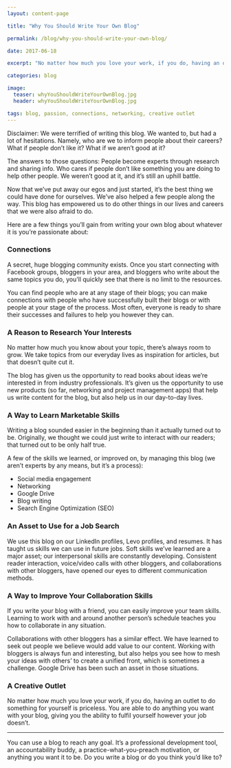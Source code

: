 ```yaml
---
layout: content-page

title: "Why You Should Write Your Own Blog"

permalink: /blog/why-you-should-write-your-own-blog/

date: 2017-06-18

excerpt: "No matter how much you love your work, if you do, having an outlet to do something for yourself is priceless. You are able to do anything you want with your blog, giving you the ability to fulfil yourself however your job doesn’t."

categories: blog

image:
  teaser: whyYouShouldWriteYourOwnBlog.jpg
  header: whyYouShouldWriteYourOwnBlog.jpg

tags: blog, passion, connections, networking, creative outlet
---
```


Disclaimer: We were terrified of writing this blog. We wanted to, but had a lot of hesitations. Namely, who are we to inform people about their careers? What if people don’t like it? What if we aren’t good at it? 
 
The answers to those questions: People become experts through research and sharing info. Who cares if people don’t like something you are doing to help other people. We weren’t good at it, and it’s still an uphill battle. 
 
Now that we’ve put away our egos and just started, it’s the best thing we could have done for ourselves. We’ve also helped a few people along the way. This blog has empowered us to do other things in our lives and careers that we were also afraid to do. 
 
Here are a few things you’ll gain from writing your own blog about whatever it is you’re passionate about: 

### Connections
A secret, huge blogging community exists. Once you start connecting with Facebook groups, bloggers in your area, and bloggers who write about the same topics you do, you’ll quickly see that there is no limit to the resources. 
 
You can find people who are at any stage of their blogs; you can make connections with people who have successfully built their blogs or with people at your stage of the process. Most often, everyone is ready to share their successes and failures to help you however they can. 

### A Reason to Research Your Interests
No matter how much you know about your topic, there’s always room to grow. We take topics from our everyday lives as inspiration for articles, but that doesn’t quite cut it. 
 
The blog has given us the opportunity to read books about ideas we’re interested in from industry professionals. It’s given us the opportunity to use new products (so far, networking and project management apps) that help us write content for the blog, but also help us in our day-to-day lives. 

### A Way to Learn Marketable Skills
Writing a blog sounded easier in the beginning than it actually turned out to be. Originally, we thought we could just write to interact with our readers; that turned out to be only half true. 
 
A few of the skills we learned, or improved on, by managing this blog (we aren’t experts by any means, but it’s a process): 
<ul>
  <li>Social media engagement</li>
  <li>Networking</li>
  <li>Google Drive</li>
  <li>Blog writing</li>
  <li>Search Engine Optimization (SEO)</li>
</ul>

### An Asset to Use for a Job Search
We use this blog on our LinkedIn profiles, Levo profiles, and resumes. It has taught us skills we can use in future jobs. Soft skills we’ve learned are a major asset; our interpersonal skills are constantly developing. Consistent reader interaction, voice/video calls with other bloggers, and collaborations with other bloggers, have opened our eyes to different communication methods. 

### A Way to Improve Your Collaboration Skills
If you write your blog with a friend, you can easily improve your team skills. Learning to work with and around another person’s schedule teaches you how to collaborate in any situation. 
 
Collaborations with other bloggers has a similar effect. We have learned to seek out people we believe would add value to our content. Working with bloggers is always fun and interesting, but also helps you see how to mesh your ideas with others’ to create a unified front, which is sometimes a challenge. Google Drive has been such an asset in those situations. 

### A Creative Outlet
No matter how much you love your work, if you do, having an outlet to do something for yourself is priceless. You are able to do anything you want with your blog, giving you the ability to fulfil yourself however your job doesn’t.

<hr class="secondary">

You can use a blog to reach any goal. It’s a professional development tool, an accountability buddy, a practice-what-you-preach motivation, or anything you want it to be. Do you write a blog or do you think you’d like to?